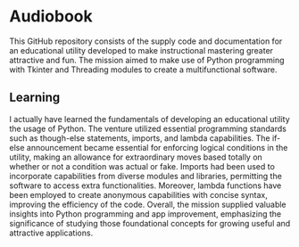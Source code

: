 # Audiobook
﻿This GitHub repository consists of the supply code and documentation for an educational utility developed to make instructional mastering greater attractive and fun. The mission aimed to make use of Python programming with Tkinter and Threading modules to create a multifunctional software.


<h2> Learning </h2>
<p></p>﻿I actually have learned the fundamentals of developing an educational utility the usage of Python. The venture utilized essential programming standards such as though-else statements, imports, and lambda capabilities. The if-else announcement became essential for enforcing logical conditions in the utility, making an allowance for extraordinary moves based totally on whether or not a condition was actual or fake. Imports had been used to incorporate capabilities from diverse modules and libraries, permitting the software to access extra functionalities. Moreover, lambda functions have been employed to create anonymous capabilities with concise syntax, improving the efficiency of the code. Overall, the mission supplied valuable insights into Python programming and app improvement, emphasizing the significance of studying those foundational concepts for growing useful and attractive applications.</p>
